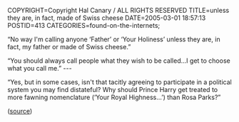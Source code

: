 COPYRIGHT=Copyright Hal Canary / ALL RIGHTS RESERVED
TITLE=unless they are, in fact, made of Swiss cheese
DATE=2005-03-01 18:57:13
POSTID=413
CATEGORIES=found-on-the-internets;

“No way I'm calling anyone ‘Father’ or ‘Your Holiness’ unless they are, in fact, my father or made of Swiss cheese.”

“You should always call people what they wish to be called...I get to choose what you call me.” ---

“Yes, but in some cases, isn't that tacitly agreeing to participate in a political system you may find distateful? Why should Prince Harry get treated to more fawning nomenclature (‘Your Royal Highness...’) than Rosa Parks?”

([source](http://ask.metafilter.com/mefi/15784))
